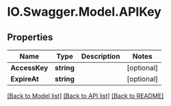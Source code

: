 # IO.Swagger.Model.APIKey
## Properties

Name | Type | Description | Notes
------------ | ------------- | ------------- | -------------
**AccessKey** | **string** |  | [optional] 
**ExpireAt** | **string** |  | [optional] 

[[Back to Model list]](../README.md#documentation-for-models) [[Back to API list]](../README.md#documentation-for-api-endpoints) [[Back to README]](../README.md)

